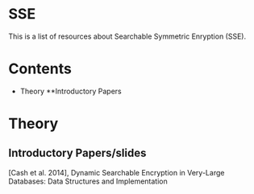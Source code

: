 # SSE

This is a list of resources about Searchable Symmetric Enryption (SSE). 

# Contents
* Theory
**Introductory Papers

# Theory
## Introductory Papers/slides

[Cash et al. 2014], Dynamic Searchable Encryption in Very-Large Databases: Data Structures and Implementation

